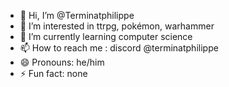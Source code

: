- 👋 Hi, I’m @Terminatphilippe
- 👀 I’m interested in ttrpg, pokémon, warhammer
- 🌱 I’m currently learning computer science
- 📫 How to reach me : discord @terminatphilippe
- 😄 Pronouns: he/him
- ⚡ Fun fact: none

<!---
Terminatphilippe/Terminatphilippe is a ✨ special ✨ repository because its `README.md` (this file) appears on your GitHub profile.
You can click the Preview link to take a look at your changes.
--->
